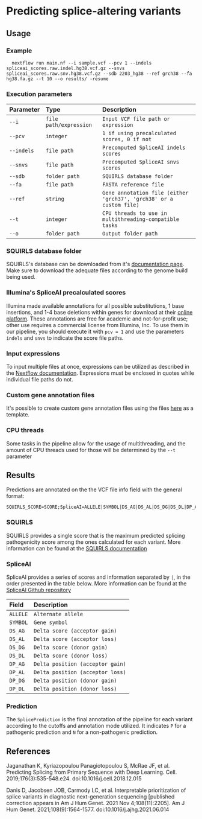 # Predicting splice-altering variants

## Usage

### Example

```
  nextflow run main.nf --i sample.vcf --pcv 1 --indels spliceai_scores.raw.indel.hg38.vcf.gz --snvs spliceai_scores.raw.snv.hg38.vcf.gz --sdb 2203_hg38 --ref grch38 --fa hg38.fa.gz --t 10 --o results/ -resume
```
### Execution parameters

| Parameter   | Type       | Description                           |
| :---------- | :--------- | :---------------------------------- |
| `--i` | `file path/expression` | `Input VCF file path or expression` |
| `--pcv` | `integer` | `1 if using precalculated scores, 0 if not` |
| `--indels` | `file path` | `Precomputed SpliceAI indels scores` |
| `--snvs` | `file path` | `Precomputed SpliceAI snvs scores` |
| `--sdb` | `folder path` | `SQUIRLS database folder` |
| `--fa` | `file path` | `FASTA reference file` |
| `--ref` | `string` | `Gene annotation file (either 'grch37', 'grch38' or a custom file)` |
| `--t` | `integer` | `CPU threads to use in multithreading-compatible tasks` |
| `--o` | `folder path` | `Output folder path` |


### SQUIRLS database folder

SQUIRLS's database can be downloaded from it's [documentation page](https://squirls.readthedocs.io/en/master/setup.html#squirls-downloadable-resources). Make sure to download the adequate files according to the genome build being used.

### Illumina's SpliceAI precalculated scores

Illumina made available annotations for all possible substitutions, 1 base insertions, and 1-4 base deletions within genes for download at their [online platform](https://basespace.illumina.com/s/otSPW8hnhaZR). These annotations are free for academic and not-for-profit use; other use requires a commercial license from Illumina, Inc. To use them in our pipeline, you should execute it with `pcv = 1` and use the parameters `indels` and `snvs` to indicate the score file paths.

### Input expressions

To input multiple files at once, expressions can be utilized as described in the [Nextflow documentation](https://www.nextflow.io/docs/latest/process.html#multiple-input-files). Expressions must be enclosed in quotes while individual file paths do not.

### Custom gene annotation files

It's possible to create custom gene annotation files using the files [here](https://github.com/Illumina/SpliceAI/tree/master/spliceai/annotations) as a template.

### CPU threads

Some tasks in the pipeline allow for the usage of multithreading, and the amount of CPU threads used for those will be determined by the `--t` parameter

## Results

Predictions are annotated on the the VCF file info field with the general format:

```
SQUIRLS_SCORE=SCORE;SpliceAI=ALLELE|SYMBOL|DS_AG|DS_AL|DS_DG|DS_DL|DP_AG|DP_AL|DP_DG|DP_DL;SplicePrediction=PREDICTION
```

### SQUIRLS

SQUIRLS provides a single score that is the maximum predicted splicing pathogenicity score among the ones calculated for each variant. More information can be found at the [SQUIRLS documentation](https://squirls.readthedocs.io/en/master/interpretation.html)

### SpliceAI

SpliceAI provides a series of scores and information separated by `|`, in the order presented in the table below. More information can be found at the [SpliceAI Github repository](https://github.com/Illumina/SpliceAI)

| Field   | Description       |
| :---------- | :--------- |
| `ALLELE` | `Alternate allele` |
| `SYMBOL` |  `Gene symbol` |
| `DS_AG` | `Delta score (acceptor gain)` |
| `DS_AL` | `Delta score (acceptor loss)` |
| `DS_DG` | `Delta score (donor gain)` |
| `DS_DL` | `Delta score (donor loss)` |
| `DP_AG` | `Delta position (acceptor gain)` |
| `DP_AL` | `Delta position (acceptor loss)` |
| `DP_DG` | `Delta position (donor gain)` |
| `DP_DL` | `Delta position (donor loss)` |

### Prediction

The `SplicePrediction` is the final annotation of the pipeline for each variant according to the cutoffs and annotation mode utilized. It indicates `P` for a pathogenic prediction and `N` for a non-pathogenic prediction.

## References

Jaganathan K, Kyriazopoulou Panagiotopoulou S, McRae JF, et al. Predicting Splicing from Primary Sequence with Deep Learning. Cell. 2019;176(3):535-548.e24. doi:10.1016/j.cell.2018.12.015

Danis D, Jacobsen JOB, Carmody LC, et al. Interpretable prioritization of splice variants in diagnostic next-generation sequencing [published correction appears in Am J Hum Genet. 2021 Nov 4;108(11):2205]. Am J Hum Genet. 2021;108(9):1564-1577. doi:10.1016/j.ajhg.2021.06.014